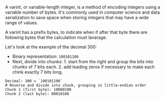 A varint, or variable-length integer, is a method of encoding integers using a variable number of bytes. It's commonly used in computer science and data serialization to save space when storing integers that may have a wide range of values. 

A varint has a prefix bytes, to indicate when if after that byte there are following bytes that the calculation must lavarage. 

Let's look at the example of the decimal 300:
- Binary representation: `100101100`
- Next, divide into chunks: 1. start from the right and group the bits into chunks of 7 bits each. 2. add leading zeros if necessary to make each chink exactly 7 bits long. 

```
Decimal: 300 = `100101100`
# Reverse and divide into chunk, grouping in little-endian order
Chunk 1 (first byte): 10000100
Chunk 2 (last byte): 00010100
```
